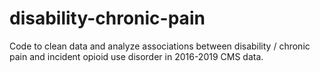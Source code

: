 # disability-chronic-pain
Code to clean data and analyze associations between disability / chronic pain and incident opioid use disorder in 2016-2019 CMS data.
